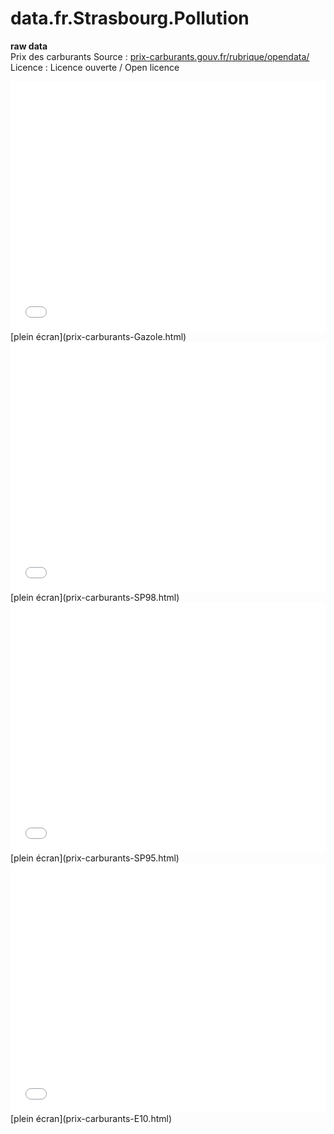 # data.fr.Strasbourg.Pollution

**raw data**  
Prix des carburants
Source : [prix-carburants.gouv.fr/rubrique/opendata/](https://www.prix-carburants.gouv.fr/rubrique/opendata/)
Licence : Licence ouverte / Open licence

<iframe src="prix-carburants-Gazole.html" width="100%" height="400" scrolling="no" style="border:none;">Gazole</iframe>
[plein écran](prix-carburants-Gazole.html)

<iframe src="prix-carburants-SP98.html" width="100%" height="400" scrolling="no" style="border:none;">SP98</iframe>
[plein écran](prix-carburants-SP98.html)

<iframe src="prix-carburants-SP95.html" width="100%" height="400" scrolling="no" style="border:none;">SP95</iframe>
[plein écran](prix-carburants-SP95.html)

<iframe src="prix-carburants-E10.html" width="100%" height="400" scrolling="no" style="border:none;">E10</iframe>
[plein écran](prix-carburants-E10.html)
